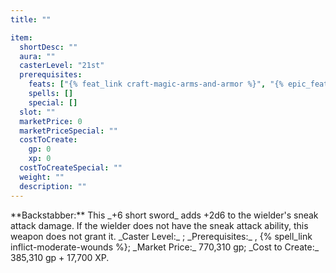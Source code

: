 ```yaml
---
title: ""

item:
  shortDesc: ""
  aura: ""
  casterLevel: "21st"
  prerequisites:
    feats: ["{% feat_link craft-magic-arms-and-armor %}", "{% epic_feat_link craft-epic-magic-arms-and-armor %}"]
    spells: []
    special: []
  slot: ""
  marketPrice: 0
  marketPriceSpecial: ""
  costToCreate:
    gp: 0
    xp: 0
  costToCreateSpecial: ""
  weight: ""
  description: ""
---
```

<p id="backstabber">**Backstabber:** This _+6 short sword_ adds +2d6 to the wielder's sneak attack damage. If the wielder does not have the sneak attack ability, this weapon does not grant it.
_Caster Level:_ ; _Prerequisites:_ , {% spell_link inflict-moderate-wounds %}; _Market Price:_ 770,310 gp; _Cost to Create:_ 385,310 gp + 17,700 XP.

